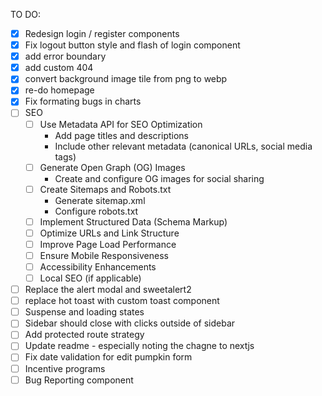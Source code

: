 TO DO:
- [x] Redesign login / register components
- [x] Fix logout button style and flash of login component
- [x] add error boundary
- [x] add custom 404
- [x] convert background image tile from png to webp
- [x] re-do homepage
- [x] Fix formating bugs in charts
- [ ] SEO
    - [ ] Use Metadata API for SEO Optimization
        - Add page titles and descriptions
        - Include other relevant metadata (canonical URLs, social media tags)
    - [ ] Generate Open Graph (OG) Images
        - Create and configure OG images for social sharing
    - [ ] Create Sitemaps and Robots.txt
        - Generate sitemap.xml
        - Configure robots.txt
    - [ ] Implement Structured Data (Schema Markup)
    - [ ] Optimize URLs and Link Structure
    - [ ] Improve Page Load Performance
    - [ ] Ensure Mobile Responsiveness
    - [ ] Accessibility Enhancements
    - [ ] Local SEO (if applicable)
- [ ] Replace the alert modal and sweetalert2
- [ ] replace hot toast with custom toast component
- [ ] Suspense and loading states
- [ ] Sidebar should close with clicks outside of sidebar
- [ ] Add protected route strategy
- [ ] Update readme - especially noting the chagne to nextjs
- [ ] Fix date validation for edit pumpkin form 
- [ ] Incentive programs
- [ ] Bug Reporting component